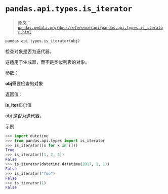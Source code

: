 # `pandas.api.types.is_iterator`

> 原文：[`pandas.pydata.org/docs/reference/api/pandas.api.types.is_iterator.html`](https://pandas.pydata.org/docs/reference/api/pandas.api.types.is_iterator.html)

```py
pandas.api.types.is_iterator(obj)
```

检查对象是否为迭代器。

这适用于生成器，而不是类似列表的对象。

参数：

**obj**需要检查的对象

返回值：

**is_iter**布尔值

obj 是否为迭代器。

示例

```py
>>> import datetime
>>> from pandas.api.types import is_iterator
>>> is_iterator((x for x in []))
True
>>> is_iterator([1, 2, 3])
False
>>> is_iterator(datetime.datetime(2017, 1, 1))
False
>>> is_iterator("foo")
False
>>> is_iterator(1)
False 
```
